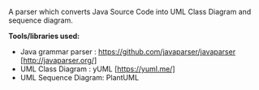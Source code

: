 
A parser which converts Java Source Code into UML Class Diagram and sequence diagram.

**Tools/libraries used:**
- Java grammar parser : https://github.com/javaparser/javaparser [http://javaparser.org/]
- UML Class Diagram : yUML [https://yuml.me/]
- UML Sequence Diagram: PlantUML
